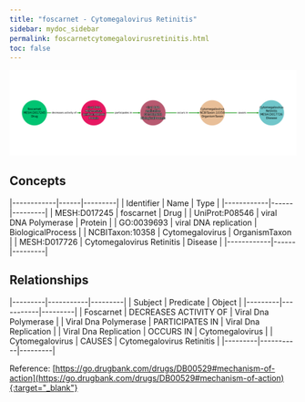 ```yaml
---
title: "foscarnet - Cytomegalovirus Retinitis"
sidebar: mydoc_sidebar
permalink: foscarnetcytomegalovirusretinitis.html
toc: false 
---
```


![Path Visualization](/images/foscarnetcytomegalovirusretinitis.png)

## Concepts

|------------|------|---------|
| Identifier | Name | Type    |
|------------|------|---------|
| MESH:D017245 | foscarnet | Drug |
| UniProt:P08546 | viral DNA Polymerase | Protein |
| GO:0039693 | viral DNA replication | BiologicalProcess |
| NCBITaxon:10358 | Cytomegalovirus | OrganismTaxon |
| MESH:D017726 | Cytomegalovirus Retinitis | Disease |
|------------|------|---------|

## Relationships

|---------|-----------|---------|
| Subject | Predicate | Object  |
|---------|-----------|---------|
| Foscarnet | DECREASES ACTIVITY OF | Viral Dna Polymerase |
| Viral Dna Polymerase | PARTICIPATES IN | Viral Dna Replication |
| Viral Dna Replication | OCCURS IN | Cytomegalovirus |
| Cytomegalovirus | CAUSES | Cytomegalovirus Retinitis |
|---------|-----------|---------|

Reference: [https://go.drugbank.com/drugs/DB00529#mechanism-of-action](https://go.drugbank.com/drugs/DB00529#mechanism-of-action){:target="_blank"}